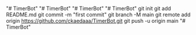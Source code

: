 "# TimerBot" 
"# TimerBot" 
"# TimerBot" 
"# TimerBot"  git init git add README.md git commit -m "first commit" git branch -M main git remote add origin https://github.com/ckaedaaa/TimerBot.git git push -u origin main
"# TimerBot" 
